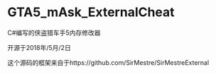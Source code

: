 # GTA5_mAsk_ExternalCheat
C#编写的侠盗猎车手5内存修改器

开源于2018年/5月/2日

这个源码的框架来自于https://github.com/SirMestre/SirMestreExternal
